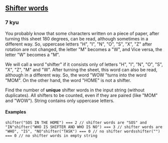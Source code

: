 <h2><a href=https://www.codewars.com/kata/603b2bb1c7646d000f900083/train/javascript target="_blank">Shifter words </a></h2><h3>7 kyu</h3><p>You probably know that some characters written on a piece of paper, after turning this sheet 180 degrees, can be read, although sometimes in a different way. So, uppercase letters "H", "I", "N", "O", "S", "X", "Z" after rotation are not changed,  the letter "M" becomes a "W", and Vice versa, the letter "W" becomes a "M".</p><p>We will call a word "shifter" if it consists only of letters "H", "I", "N", "O", "S", "X", "Z", "M" and "W". After turning the sheet, this word can also be read, although in a different way. So, the word "WOW "turns into the word "MOM". On the other hand, the word "HOME" is not a shifter.</p><p>Find the number of <strong>unique</strong> shifter words in the input string (without duplicates). All shifters to be counted, even if they are paired (like "MOM" and "WOW"). String contains only uppercase letters.</p><h4 id="examples">Examples</h4><pre><code class="language-javascript"><span class="cm-variable">shifter</span>(<span class="cm-string">"SOS IN THE HOME"</span>) <span class="cm-operator">===</span> <span class="cm-number">2</span> <span class="cm-comment">// shifter words are "SOS" and "IN"</span><span class="cm-variable">shifter</span>(<span class="cm-string">"WHO IS SHIFTER AND WHO IS NO"</span>) <span class="cm-operator">===</span> <span class="cm-number">3</span> <span class="cm-comment">// shifter words are "WHO", "IS", "NO"</span><span class="cm-variable">shifter</span>(<span class="cm-string">"TASK"</span>) <span class="cm-operator">===</span> <span class="cm-number">0</span> <span class="cm-comment">// no shifter words</span><span class="cm-variable">shifter</span>(<span class="cm-string">""</span>) <span class="cm-operator">===</span> <span class="cm-number">0</span> <span class="cm-comment">// no shifter words in empty string</span></code></pre><pre style="display: none;"><code class="language-python"><span class="cm-variable">shifter</span>(<span class="cm-string">"SOS IN THE HOME"</span>) <span class="cm-operator">==</span> <span class="cm-number">2</span> <span class="cm-comment"># shifter words are "SOS" and "IN"</span><span class="cm-variable">shifter</span>(<span class="cm-string">"WHO IS SHIFTER AND WHO IS NO"</span>) <span class="cm-operator">==</span> <span class="cm-number">3</span> <span class="cm-comment"># shifter words are "WHO", "IS", "NO"</span><span class="cm-variable">shifter</span>(<span class="cm-string">"TASK"</span>) <span class="cm-operator">==</span> <span class="cm-number">0</span> <span class="cm-comment"># no shifter words</span><span class="cm-variable">shifter</span>(<span class="cm-string">""</span>) <span class="cm-operator">==</span> <span class="cm-number">0</span> <span class="cm-comment"># no shifter words in empty string</span></code></pre><pre style="display: none;"><code class="language-java"><span class="cm-variable">Shifter</span>.<span class="cm-variable">count</span>(<span class="cm-string">"SOS IN THE HOME"</span>) <span class="cm-operator">==</span> <span class="cm-number">2</span> <span class="cm-comment">// shifter words are "SOS" and "IN"</span><span class="cm-variable">Shifter</span>.<span class="cm-variable">count</span>(<span class="cm-string">"WHO IS SHIFTER AND WHO IS NO"</span>) <span class="cm-operator">==</span> <span class="cm-number">3</span> <span class="cm-comment">// shifter words are "WHO", "IS", "NO"</span><span class="cm-variable">Shifter</span>.<span class="cm-variable">count</span>(<span class="cm-string">"TASK"</span>) <span class="cm-operator">==</span> <span class="cm-number">0</span> <span class="cm-comment">// no shifter words</span><span class="cm-variable">Shifter</span>.<span class="cm-variable">count</span>(<span class="cm-string">""</span>) <span class="cm-operator">==</span> <span class="cm-number">0</span> <span class="cm-comment">// no shifter words in empty string</span></code></pre><pre style="display: none;"><code class="language-rust"><span class="cm-variable">shifter</span>(<span class="cm-string">"</span><span class="cm-string">SOS IN THE HOME</span><span class="cm-string">"</span>) <span class="cm-operator">==</span> <span class="cm-number">2</span> <span class="cm-comment">// shifter words are "SOS" and "IN"</span><span class="cm-variable">shifter</span>(<span class="cm-string">"</span><span class="cm-string">WHO IS SHIFTER AND WHO IS NO</span><span class="cm-string">"</span>) <span class="cm-operator">==</span> <span class="cm-number">3</span> <span class="cm-comment">// shifter words are "WHO", "IS", "NO"</span><span class="cm-variable">shifter</span>(<span class="cm-string">"</span><span class="cm-string">TASK</span><span class="cm-string">"</span>) <span class="cm-operator">==</span> <span class="cm-number">0</span> <span class="cm-comment">// no shifter words</span><span class="cm-variable">shifter</span>(<span class="cm-string">"</span><span class="cm-string">"</span>) <span class="cm-operator">==</span> <span class="cm-number">0</span> <span class="cm-comment">// no shifter words in empty string</span></code></pre>